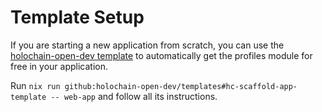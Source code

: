# Template Setup

If you are starting a new application from scratch, you can use the [holochain-open-dev template](https://github.com/holochain-open-dev/templates) to automatically get the profiles module for free in your application.

Run `nix run github:holochain-open-dev/templates#hc-scaffold-app-template -- web-app` and follow all its instructions.


